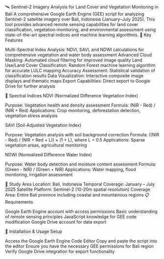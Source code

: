 🛰️ Sentinel-2 Imagery Analysis for Land Cover and Vegetation Monitoring in Bali
A comprehensive Google Earth Engine (GEE) script for analyzing Sentinel-2 satellite imagery over Bali, Indonesia (January–July 2025). This tool provides advanced remote sensing capabilities for land cover classification, vegetation monitoring, and environmental assessment using state-of-the-art spectral indices and machine learning algorithms.
🌟 Key Features

Multi-Spectral Index Analysis: NDVI, SAVI, and NDWI calculations for comprehensive vegetation and water body assessment
Advanced Cloud Masking: Automated cloud filtering for improved image quality
Land Use/Land Cover Classification: Random Forest machine learning algorithm for accurate LULC mapping
Accuracy Assessment: Statistical validation of classification results
Data Visualization: Interactive composite image displays and thematic maps
Export Capabilities: Direct export to Google Drive for further analysis

🔬 Spectral Indices
NDVI (Normalized Difference Vegetation Index)

Purpose: Vegetation health and density assessment
Formula: (NIR - Red) / (NIR + Red)
Applications: Crop monitoring, deforestation detection, vegetation stress analysis

SAVI (Soil-Adjusted Vegetation Index)

Purpose: Vegetation analysis with soil background correction
Formula: ((NIR - Red) / (NIR + Red + L)) × (1 + L), where L = 0.5
Applications: Sparse vegetation areas, agricultural monitoring

NDWI (Normalized Difference Water Index)

Purpose: Water body detection and moisture content assessment
Formula: (Green - NIR) / (Green + NIR)
Applications: Water mapping, flood monitoring, irrigation assessment

🎯 Study Area
Location: Bali, Indonesia
Temporal Coverage: January – July 2025
Satellite Platform: Sentinel-2 (10-20m spatial resolution)
Coverage Area: Entire Bali province including coastal and mountainous regions
📋 Requirements

Google Earth Engine account with access permissions
Basic understanding of remote sensing principles
JavaScript knowledge for GEE code modification
Google Drive account for data export

🚀 Installation & Usage
Setup

Access the Google Earth Engine Code Editor
Copy and paste the script into the editor
Ensure you have the necessary GEE permissions for Bali region
Verify Google Drive integration for export functionality
